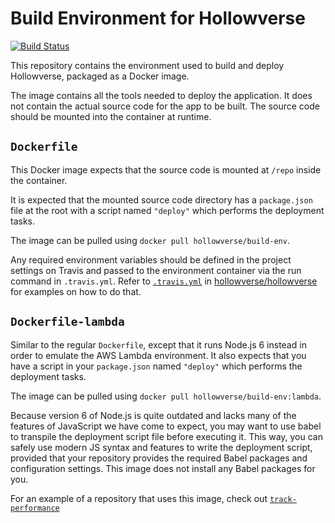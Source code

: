# Build Environment for Hollowverse

[![Build Status](https://travis-ci.org/hollowverse/build-env.svg?branch=master)](https://travis-ci.org/hollowverse/build-env)

This repository contains the environment used to build and deploy Hollowverse, packaged as a Docker image.

The image contains all the tools needed to deploy the application. It does not contain the actual source code for the app to be built. The source code should be mounted into the container at runtime.

## `Dockerfile`

This Docker image expects that the source code is mounted at `/repo` inside the container.

It is expected that the mounted source code directory has a `package.json` file at the root with a script named `"deploy"` which performs the deployment tasks.

The image can be pulled using `docker pull hollowverse/build-env`.

Any required environment variables should be defined in the project settings on Travis and passed to the environment container via the run command in `.travis.yml`. Refer to [`.travis.yml`](https://github.com/hollowverse/hollowverse/blob/master/.travis.yml) in [hollowverse/hollowverse](https://github.com/hollowverse/hollowverse/) for examples on how to do that.

## `Dockerfile-lambda`

Similar to the regular `Dockerfile`, except that it runs Node.js 6 instead in order to emulate the AWS Lambda environment. It also expects that you have a script in your `package.json` named `"deploy"` which performs the deployment tasks.

The image can be pulled using `docker pull hollowverse/build-env:lambda`.

Because version 6 of Node.js is quite outdated and lacks many of the features of JavaScript we have come to expect, you may want to use babel to transpile the deployment script file before executing it. This way, you can safely use modern JS syntax and features to write the deployment script, provided that your repository provides the required Babel packages and configuration settings. This image does not install any Babel packages for you.

For an example of a repository that uses this image, check out [`track-performance`](https://github.com/hollowverse/track-performance)
